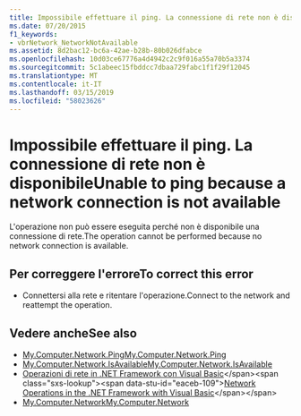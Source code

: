 ```yaml
---
title: Impossibile effettuare il ping. La connessione di rete non è disponibile
ms.date: 07/20/2015
f1_keywords:
- vbrNetwork_NetworkNotAvailable
ms.assetid: 8d2bac12-bc6a-42ae-b28b-80b026dfabce
ms.openlocfilehash: 10d03ce67776a4d4942c2c9f016a55a70b5a3374
ms.sourcegitcommit: 5c1abeec15fbddcc7dbaa729fabc1f1f29f12045
ms.translationtype: MT
ms.contentlocale: it-IT
ms.lasthandoff: 03/15/2019
ms.locfileid: "58023626"
---
```

# <a name="unable-to-ping-because-a-network-connection-is-not-available"></a><span data-ttu-id="eaceb-102">Impossibile effettuare il ping. La connessione di rete non è disponibile</span><span class="sxs-lookup"><span data-stu-id="eaceb-102">Unable to ping because a network connection is not available</span></span>
<span data-ttu-id="eaceb-103">L'operazione non può essere eseguita perché non è disponibile una connessione di rete.</span><span class="sxs-lookup"><span data-stu-id="eaceb-103">The operation cannot be performed because no network connection is available.</span></span>  
  
## <a name="to-correct-this-error"></a><span data-ttu-id="eaceb-104">Per correggere l'errore</span><span class="sxs-lookup"><span data-stu-id="eaceb-104">To correct this error</span></span>  
  
-   <span data-ttu-id="eaceb-105">Connettersi alla rete e ritentare l'operazione.</span><span class="sxs-lookup"><span data-stu-id="eaceb-105">Connect to the network and reattempt the operation.</span></span>  
  
## <a name="see-also"></a><span data-ttu-id="eaceb-106">Vedere anche</span><span class="sxs-lookup"><span data-stu-id="eaceb-106">See also</span></span>

- [<span data-ttu-id="eaceb-107">My.Computer.Network.Ping</span><span class="sxs-lookup"><span data-stu-id="eaceb-107">My.Computer.Network.Ping</span></span>](xref:Microsoft.VisualBasic.Devices.Network.Ping%2A)
- [<span data-ttu-id="eaceb-108">My.Computer.Network.IsAvailable</span><span class="sxs-lookup"><span data-stu-id="eaceb-108">My.Computer.Network.IsAvailable</span></span>](xref:Microsoft.VisualBasic.Devices.Network.IsAvailable)
- <span data-ttu-id="eaceb-109">[Operazioni di rete in .NET Framework con Visual Basic](https://docs.microsoft.com/previous-versions/visualstudio/visual-studio-2010/ms172756(v=vs.100))</span><span class="sxs-lookup"><span data-stu-id="eaceb-109">[Network Operations in the .NET Framework with Visual Basic](https://docs.microsoft.com/previous-versions/visualstudio/visual-studio-2010/ms172756(v=vs.100))</span></span>
- [<span data-ttu-id="eaceb-110">My.Computer.Network</span><span class="sxs-lookup"><span data-stu-id="eaceb-110">My.Computer.Network</span></span>](xref:Microsoft.VisualBasic.Devices.Network)
